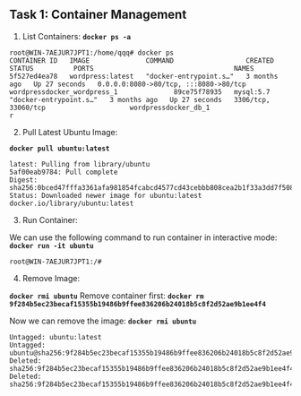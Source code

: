 ## Task 1: Container Management

1. List Containers:
**`docker ps -a`**
```
root@WIN-7AEJUR7JPT1:/home/qqq# docker ps                                                                                                                                  CONTAINER ID   IMAGE              COMMAND                  CREATED        STATUS          PORTS                                   NAMES                                    5f527ed4ea78   wordpress:latest   "docker-entrypoint.s…"   3 months ago   Up 27 seconds   0.0.0.0:8080->80/tcp, :::8080->80/tcp   wordpressdocker_wordpress_1              89ce75f78935   mysql:5.7          "docker-entrypoint.s…"   3 months ago   Up 27 seconds   3306/tcp, 33060/tcp                     wordpressdocker_db_1                     r
```

2. Pull Latest Ubuntu Image:

**`docker pull ubuntu:latest`**
```
latest: Pulling from library/ubuntu
5af00eab9784: Pull complete
Digest: sha256:0bced47fffa3361afa981854fcabcd4577cd43cebbb808cea2b1f33a3dd7f508
Status: Downloaded newer image for ubuntu:latest
docker.io/library/ubuntu:latest
```

3. Run Container:

We can use the following command to run container in interactive mode:
**`docker run -it ubuntu`**
```
root@WIN-7AEJUR7JPT1:/#
```


4. Remove Image:

**`docker rmi ubuntu`**
Remove container first:
**`docker rm 9f284b5ec23becaf15355b19486b9ffee836206b24018b5c8f2d52ae9b1ee4f4`**

Now we can remove the image:
**`docker rmi ubuntu`**
```
Untagged: ubuntu:latest
Untagged: ubuntu@sha256:9f284b5ec23becaf15355b19486b9ffee836206b24018b5c8f2d52ae9b1ee4f4
Deleted: sha256:9f284b5ec23becaf15355b19486b9ffee836206b24018b5c8f2d52ae9b1ee4f4
Deleted: sha256:9f284b5ec23becaf15355b19486b9ffee836206b24018b5c8f2d52ae9b1ee4f4
```